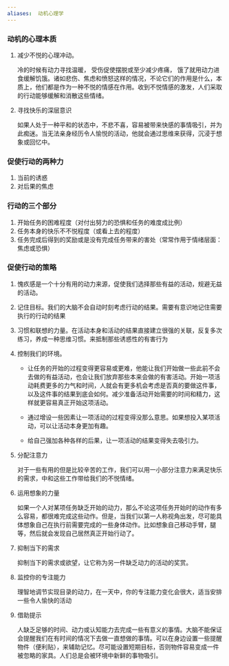 ```yaml
---
aliases:  动机心理学
---
```


### 动机的心理本质
1. 减少不悦的心理冲动。

	冷的时候有动力寻找温暖， 受伤促使摆脱或至少减少疼痛， 饿了就用动力进食缓解饥饿。诸如悲伤、焦虑和愤怒这样的情况，不论它们的作用是什么，本质上，他们都是作为一种不悦的情感在作用。收到不悦情感的激发，人们采取的行动能够缓解和消散这些情绪。


2. 寻找快乐的深层意识

	如果人处于一种平和的状态中，不悲不喜，容易被带来快感的事情吸引，并为此痴迷。当无法亲身经历令人愉悦的活动，他就会通过思维来获得，沉浸于想象或回忆中。
	
### 促使行动的两种力
1. 当前的诱惑
2. 对后果的焦虑

### 行动的三个部分
1. 开始任务的困难程度（对付出努力的恐惧和任务的难度成比例）
2. 任务本身的快乐不不悦程度（或看上去的程度）
3. 任务完成后得到的奖励或是没有完成任务带来的害处（常常作用于情绪层面：焦虑或恐惧）

### 促使行动的策略

1. 愧疚感是一个十分有用的动力来源，促使我们选择那些有益的活动，规避无益的活动。

2. 记住目标。我们的大脑不会自动时刻考虑行动的结果。需要有意识地记住需要执行的行动的结果

3. 习惯和联想的力量。在活动本身和活动的结果直接建立很强的关联，反复多次练习，养成一种思维习惯。来抵制那些诱惑性的有害行为

4. 控制我们的环境。

	- 让任务的开始的过程变得更容易或更难，他能让我们开始做一些此前不会去做的有益活动，也会让我们放弃那些本来会做的有害活动。开始一项活动耗费更多的力气和时间，人就会有更多机会考虑是否真的要做这件事，以及这件事的结果到底会如何。减少准备活动开始需要的时间和精力，这样就更容易真正开始这项活动。
	
	- 通过增设一些因素让一项活动的过程变得没那么意思。如果想投入某项活动，可以让活动本身更加有趣。
	
	- 给自己强加各种各样的后果，让一项活动的结果变得失去吸引力。
	
5. 分配注意力

	对于一些有用的但是比较辛苦的工作，我们可以用一小部分注意力来满足快乐的需求，中和这些工作带给我们的不悦情绪。
	
6. 运用想象的力量

	如果一个人对某项任务缺乏开始的动力，那么不论这项任务开始时的动作有多么容易，都很难完成这些动作。但是，当我们以第一人称视角出发，尽可能具体想象自己在执行前需要完成的一些身体动作。比如想象自己移动手臂，腿等，然后就会发现自己居然真正开始行动了。
	
7. 抑制当下的需求

	抑制当下的需求或欲望，让它称为另一件缺乏动力的活动的奖赏。
	
8. 监控你的专注能力

	理智地调节实现目录的动力，在一天中，你的专注能力变化会很大，适当安排一些令人愉快的活动
	
9. 借助提示

	人缺乏足够的时间、动力或认知能力去完成一些有意义的事情。大脑不能保证会提醒我们在有时间的情况下去做一直想做的事情。可以在身边设置一些提醒物件（便利贴），来辅助记忆。尽可能设置短期目标，否则物件容易变成一件被忽略的家具。人们总是会被环境中新鲜的事物吸引。